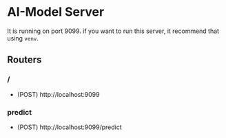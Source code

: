 # AI-Model Server
It is running on port 9099. if you want to run this server, it recommend that using `venv`.

## Routers
### /
* (POST) http://localhost:9099
### predict
* (POST) http://localhost:9099/predict

